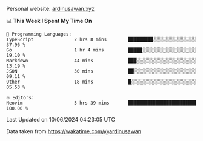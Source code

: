 Personal website: [ardinusawan.xyz](https://ardinusawan.xyz)

<!--START_SECTION:waka-->
📊 **This Week I Spent My Time On** 

```text
💬 Programming Languages: 
TypeScript               2 hrs 8 mins        █████████░░░░░░░░░░░░░░░░   37.96 % 
Go                       1 hr 4 mins         █████░░░░░░░░░░░░░░░░░░░░   19.10 % 
Markdown                 44 mins             ███░░░░░░░░░░░░░░░░░░░░░░   13.19 % 
JSON                     30 mins             ██░░░░░░░░░░░░░░░░░░░░░░░   09.11 % 
Other                    18 mins             █░░░░░░░░░░░░░░░░░░░░░░░░   05.53 % 

🔥 Editors: 
Neovim                   5 hrs 39 mins       █████████████████████████   100.00 % 
```


 Last Updated on 10/06/2024 04:23:05 UTC
<!--END_SECTION:waka-->
Data taken from https://wakatime.com/@ardinusawan
